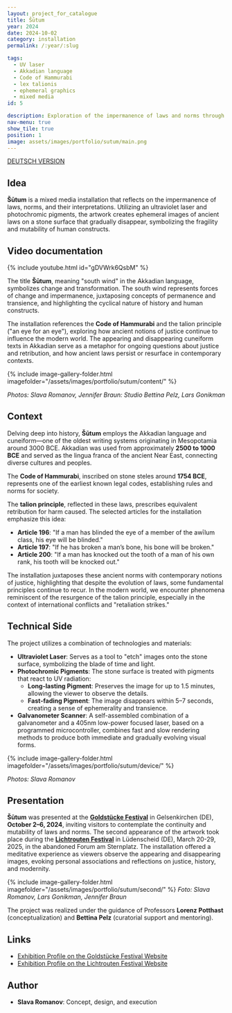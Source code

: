 ```yaml
---
layout: project_for_catalogue
title: Šūtum
year: 2024
date: 2024-10-02
category: installation
permalink: /:year/:slug

tags:
  - UV laser
  - Akkadian language
  - Code of Hammurabi  
  - lex talionis
  - ephemeral graphics
  - mixed media
id: 5

description: Exploration of the impermanence of laws and norms through ephemeral light carvings on stone
nav-menu: true
show_tile: true
position: 1
image: assets/images/portfolio/sutum/main.png
---
```


[DEUTSCH VERSION](https://www.slavaromanov.art/2024/shootoom_DE)

## Idea

**Šūtum** is a mixed media installation that reflects on the impermanence of laws, norms, and their interpretations. Utilizing an ultraviolet laser and photochromic pigments, the artwork creates ephemeral images of ancient laws on a stone surface that gradually disappear, symbolizing the fragility and mutability of human constructs. 

<!-- ![A Stone](\assets\images\portfolio\sutum\Sutum - Credits Slava Romanov1.png)

*photo: Slava Romanov* -->

## Video documentation
{% include youtube.html id="gDVWrk6QsbM" %}



The title **Šūtum**, meaning "south wind" in the Akkadian language, symbolizes change and transformation. The south wind represents forces of change and impermanence, juxtaposing concepts of permanence and transience, and highlighting the cyclical nature of history and human constructs.

The installation references the **Code of Hammurabi** and the talion principle ("an eye for an eye"), exploring how ancient notions of justice continue to influence the modern world. The appearing and disappearing cuneiform texts in Akkadian serve as a metaphor for ongoing questions about justice and retribution, and how ancient laws persist or resurface in contemporary contexts.

{% include image-gallery-folder.html imagefolder="/assets/images/portfolio/sutum/content/" %}

*Photos: Slava Romanov, Jennifer Braun: Studio Bettina Pelz, Lars Gonikman*

## Context

Delving deep into history, **Šūtum** employs the Akkadian language and cuneiform—one of the oldest writing systems originating in Mesopotamia around 3000 BCE. Akkadian was used from approximately **2500 to 1000 BCE** and served as the lingua franca of the ancient Near East, connecting diverse cultures and peoples.

The **Code of Hammurabi**, inscribed on stone steles around **1754 BCE**, represents one of the earliest known legal codes, establishing rules and norms for society.

The **talion principle**, reflected in these laws, prescribes equivalent retribution for harm caused. The selected articles for the installation emphasize this idea:

- **Article 196**: "If a man has blinded the eye of a member of the awīlum class, his eye will be blinded."
- **Article 197**: "If he has broken a man’s bone, his bone will be broken."
- **Article 200**: "If a man has knocked out the tooth of a man of his own rank, his tooth will be knocked out."

The installation juxtaposes these ancient norms with contemporary notions of justice, highlighting that despite the evolution of laws, some fundamental principles continue to recur. In the modern world, we encounter phenomena reminiscent of the resurgence of the talion principle, especially in the context of international conflicts and "retaliation strikes."

## Technical Side

The project utilizes a combination of technologies and materials:

- **Ultraviolet Laser**: Serves as a tool to "etch" images onto the stone surface, symbolizing the blade of time and light.
- **Photochromic Pigments**: The stone surface is treated with pigments that react to UV radiation:
  - **Long-lasting Pigment**: Preserves the image for up to 1.5 minutes, allowing the viewer to observe the details.
  - **Fast-fading Pigment**: The image disappears within 5–7 seconds, creating a sense of ephemerality and transience.
- **Galvanometer Scanner**: A self-assembled combination of a galvanometer and a 405nm low-power focused laser, based on a programmed microcontroller, combines fast and slow rendering methods to produce both immediate and gradually evolving visual forms.

{% include image-gallery-folder.html imagefolder="/assets/images/portfolio/sutum/device/" %}


*Photos: Slava Romanov*

## Presentation

**Šūtum** was presented at the [**Goldstücke Festival**](https://2024.goldstuecke.net/de/slava-romanov/) in Gelsenkirchen (DE), **October 2–6, 2024**, inviting visitors to contemplate the continuity and mutability of laws and norms. The second appearance of the artwork took place during the [**Lichtrouten Festival**](https://lichtrouten.de/slava-romanov/) in Lüdenscheid (DE), March 20-29, 2025, in the abandoned Forum am Sternplatz. The installation offered a meditative experience as viewers observe the appearing and disappearing images, evoking personal associations and reflections on justice, history, and modernity.


{% include image-gallery-folder.html imagefolder="/assets/images/portfolio/sutum/second/" %}
*Foto: Slava Romanov, Lars Gonikman, Jennifer Braun*


The project was realized under the guidance of Professors **Lorenz Potthast** (conceptualization) and **Bettina Pelz** (curatorial support and mentoring).

## Links

- [Exhibition Profile on the Goldstücke Festival Website](https://2024.goldstuecke.net/de/slava-romanov/)
- [Exhibition Profile on the Lichtrouten Festival Website](https://lichtrouten.de/slava-romanov/)

## Author

- **Slava Romanov**: Concept, design, and execution
